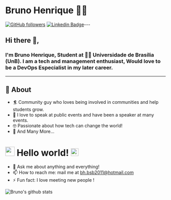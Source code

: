 # Bruno Henrique 👨‍💻

[![GitHub followers](https://img.shields.io/github/followers/brunohenrique00?label=Follow&style=social)](https://github.com/brunohenrique00/?tab=follow)
[![Linkedin Badge](https://img.shields.io/badge/-Bruno-blue?style=flat-square&logo=Linkedin&logoColor=white&link=https://www.linkedin.com/in/bruno-henrique-moreira-3131891a4/)](https://www.linkedin.com/in/bruno-henrique-moreira-3131891a4/)---

## Hi there 👋,

### I'm Bruno Henrique, Student at 👨‍💻 Universidade de Brasília (UnB). I am a tech and management enthusiast, Would love to be a DevOps Especialist in my later career.
-------
  
## 🧐 About

- 🏄‍ Community guy who loves being involved in communities and help students grow.
- 🌱 I love to speak at public events and have been a speaker at many events.
- 🤓 Passionate about how tech can change the world!
- 👯 And Many More...

# <img src="https://github.com/TheDudeThatCode/TheDudeThatCode/blob/master/Assets/Hi.gif" width="29px"> Hello world!&nbsp;<img src="https://github.com/TheDudeThatCode/TheDudeThatCode/blob/master/Assets/Earth.gif" width="24px">

- 💬 Ask me about anything and everything!
- 📫 How to reach me: mail me at bh.bsb2011@hotmail.com
- ⚡ Fun fact: I love meeting new people !


![Bruno's github stats](https://github-readme-stats.vercel.app/api?username=brunohenrique00&show_icons=true&theme=tokyonight)
